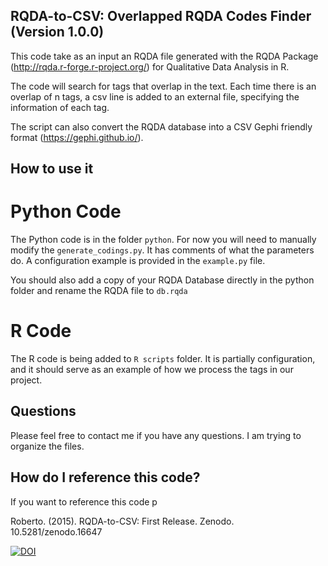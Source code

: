 RQDA-to-CSV: Overlapped RQDA Codes Finder (Version 1.0.0)
---------------------------------------------------------

This code take as an input an RQDA file generated with the RQDA Package (http://rqda.r-forge.r-project.org/) for Qualitative Data Analysis in R.

The code will search for tags that overlap in the text. Each time there is an overlap of n tags, a csv line is added to an external file, specifying the information of each tag. 

The script can also convert the RQDA database into a CSV Gephi friendly format (https://gephi.github.io/).

How to use it
-------------

Python Code
===========

The Python code is in the folder `python`. For now you will need to manually modify the `generate_codings.py`. It has comments of what the parameters do. A configuration example is provided in the `example.py` file.

You should also add a copy of your RQDA Database directly in the python folder and rename the RQDA file to `db.rqda`

R Code 
======

The R code is being added to `R scripts` folder. It is partially configuration, and it should serve as an example of how we process the tags in our project.


Questions
---------

Please feel free to contact me if you have any questions. I am trying to organize the files.


How do I reference this code?
-----------------------------

If you want to reference this code p


Roberto. (2015). RQDA-to-CSV: First Release. Zenodo. 10.5281/zenodo.16647


[![DOI](https://zenodo.org/badge/doi/10.5281/zenodo.16647.svg)](http://dx.doi.org/10.5281/zenodo.16647)

